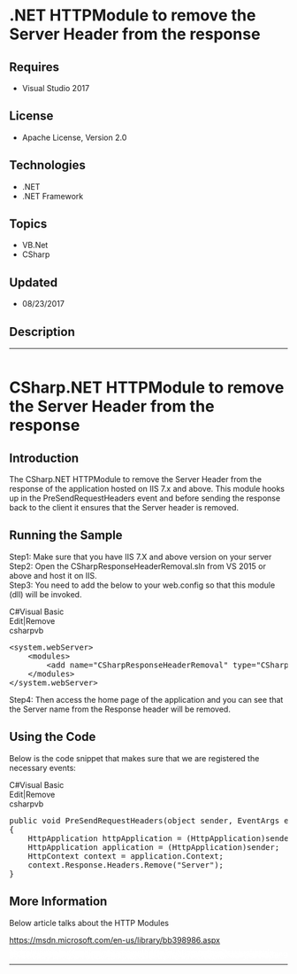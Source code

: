 # .NET HTTPModule to remove the Server Header from the response
## Requires
- Visual Studio 2017
## License
- Apache License, Version 2.0
## Technologies
- .NET
- .NET Framework
## Topics
- VB.Net
- CSharp
## Updated
- 08/23/2017
## Description

<hr>
<div><a href="http://blogs.msdn.com/b/onecode" style="margin-top:3px"><img src="-onecodesampletopbanner1" alt="">
</a></div>
<h1>CSharp.NET HTTPModule to remove the Server Header from the response</h1>
<h2>Introduction</h2>
<p class="MsoNormal">The CSharp.NET HTTPModule to remove the Server Header from the response of the application hosted on IIS 7.x and above. This module hooks up in the PreSendRequestHeaders event and before sending the response back to the client it ensures
 that the Server header is removed.</p>
<h2>Running the Sample</h2>
<p>Step1: Make sure that you have IIS 7.X and above version on your server <br>
Step2: Open the CSharpResponseHeaderRemoval.sln from VS 2015 or above and host it on IIS.
<br>
Step3: You need to add the below to your web.config so that this module (dll) will be invoked.&nbsp;</p>
<p></p>
<div class="scriptcode">
<div class="pluginEditHolder" pluginCommand="mceScriptCode">
<div class="title"><span>C#</span><span>Visual Basic</span></div>
<div class="pluginLinkHolder"><span class="pluginEditHolderLink">Edit</span>|<span class="pluginRemoveHolderLink">Remove</span></div>
<span class="hidden">csharp</span><span class="hidden">vb</span>


<div class="preview">
<pre class="csharp">&lt;system.webServer&gt;&nbsp;
&nbsp;&nbsp;&nbsp;&nbsp;&lt;modules&gt;&nbsp;
&nbsp;&nbsp;&nbsp;&nbsp;&nbsp;&nbsp;&nbsp;&nbsp;&lt;add&nbsp;name=<span class="cs__string">&quot;CSharpResponseHeaderRemoval&quot;</span>&nbsp;type=<span class="cs__string">&quot;CSharpResponseHeaderRemoval.header&quot;</span>&nbsp;/&gt;&nbsp;
&nbsp;&nbsp;&nbsp;&nbsp;&lt;/modules&gt;&nbsp;
&lt;/system.webServer&gt;</pre>
</div>
</div>
</div>
<p></p>
<p>Step4: Then access the home page of the application and you can see that the Server name from the Response header will be removed.</p>
<h2>Using the Code</h2>
<p>Below is the code snippet that makes sure that we are registered the necessary events:</p>
<div class="scriptcode">
<div class="pluginEditHolder" pluginCommand="mceScriptCode">
<div class="title"><span>C#</span><span>Visual Basic</span></div>
<div class="pluginLinkHolder"><span class="pluginEditHolderLink">Edit</span>|<span class="pluginRemoveHolderLink">Remove</span></div>
<span class="hidden">csharp</span><span class="hidden">vb</span>


<div class="preview">
<pre class="csharp"><span class="cs__keyword">public</span>&nbsp;<span class="cs__keyword">void</span>&nbsp;PreSendRequestHeaders(<span class="cs__keyword">object</span>&nbsp;sender,&nbsp;EventArgs&nbsp;e)&nbsp;
{&nbsp;
&nbsp;&nbsp;&nbsp;&nbsp;HttpApplication&nbsp;httpApplication&nbsp;=&nbsp;(HttpApplication)sender;&nbsp;
&nbsp;&nbsp;&nbsp;&nbsp;HttpApplication&nbsp;application&nbsp;=&nbsp;(HttpApplication)sender;&nbsp;
&nbsp;&nbsp;&nbsp;&nbsp;HttpContext&nbsp;context&nbsp;=&nbsp;application.Context;&nbsp;
&nbsp;&nbsp;&nbsp;&nbsp;context.Response.Headers.Remove(<span class="cs__string">&quot;Server&quot;</span>);&nbsp;&nbsp;&nbsp;&nbsp;&nbsp;&nbsp;&nbsp;&nbsp;&nbsp;&nbsp;&nbsp;&nbsp;
}</pre>
</div>
</div>
</div>
<h2>More Information</h2>
<p class="MsoNormal">Below article talks about the HTTP Modules</p>
<p class="MsoNormal"><a href="https://msdn.microsoft.com/en-us/library/bb398986.aspx">https://msdn.microsoft.com/en-us/library/bb398986.aspx</a><strong>&nbsp;</strong><em>&nbsp;</em></p>
<p style="line-height:0.6pt; color:white">Microsoft All-In-One Code Framework is a free, centralized code sample library driven by developers' real-world pains and needs. The goal is to provide customer-driven code samples for all Microsoft development technologies,
 and reduce developers' efforts in solving typical programming tasks. Our team listens to developers&rsquo; pains in the MSDN forums, social media and various DEV communities. We write code samples based on developers&rsquo; frequently asked programming tasks,
 and allow developers to download them with a short sample publishing cycle. Additionally, we offer a free code sample request service. It is a proactive way for our developer community to obtain code samples directly from Microsoft.</p>
<hr>
<div><a href="http://go.microsoft.com/?linkid=9759640" style="margin-top:3px"><img src="-onecodelogo" alt="">
</a></div>
